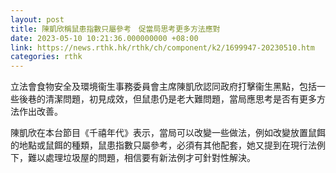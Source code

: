 ```yaml
---
layout: post
title: 陳凱欣稱鼠患指數只屬參考　促當局思考更多方法應對
date: 2023-05-10 10:21:36.000000000 +08:00
link: https://news.rthk.hk/rthk/ch/component/k2/1699947-20230510.htm
categories: rthk
---
```


立法會食物安全及環境衞生事務委員會主席陳凱欣認同政府打擊衞生黑點，包括一些後巷的清潔問題，初見成效，但鼠患仍是老大難問題，當局應思考是否有更多方法作出改善。

陳凱欣在本台節目《千禧年代》表示，當局可以改變一些做法，例如改變放置鼠餌的地點或鼠餌的種類，鼠患指數只屬參考，必須有其他配套，她又提到在現行法例下，難以處理垃圾屋的問題，相信要有新法例才可針對性解決。
